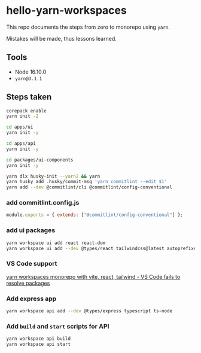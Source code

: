 # hello-yarn-workspaces

This repo documents the steps from zero to monorepo using `yarn`.

Mistakes will be made, thus lessons learned.

## Tools

* Node 16.10.0
* `yarn@3.1.1`

## Steps taken

```bash
corepack enable
yarn init -2
```

```bash
cd apps/ui
yarn init -y

cd apps/api
yarn init -y

cd packages/ui-components
yarn init -y
```

```bash
yarn dlx husky-init --yarn2 && yarn
yarn husky add .husky/commit-msg 'yarn commitlint --edit $1'
yarn add --dev @commitlint/cli @commitlint/config-conventional
```

### add commitlint.config.js

```js
module.exports = { extends: ["@commitlint/config-conventional"] };
```

### add ui packages

```bash
yarn workspace ui add react react-dom
yarn workspace ui add --dev @types/react tailwindcss@latest autoprefixer@latest postcss@latest vite typescript @vitejs/plugin-react @tailwindcss/forms @types/react-dom
```

### VS Code support

[yarn workspaces monorepo with vite, react, tailwind - VS Code fails to resolve packages](https://stackoverflow.com/questions/70572380/yarn-workspaces-monorepo-with-vite-react-tailwind-vs-code-fails-to-resolve-p)

### Add express app

```bash
yarn workspace api add --dev @types/express typescript ts-node
```

### Add `build` and `start` scripts for API

```bash
yarn workspace api build
yarn workspace api start
```
